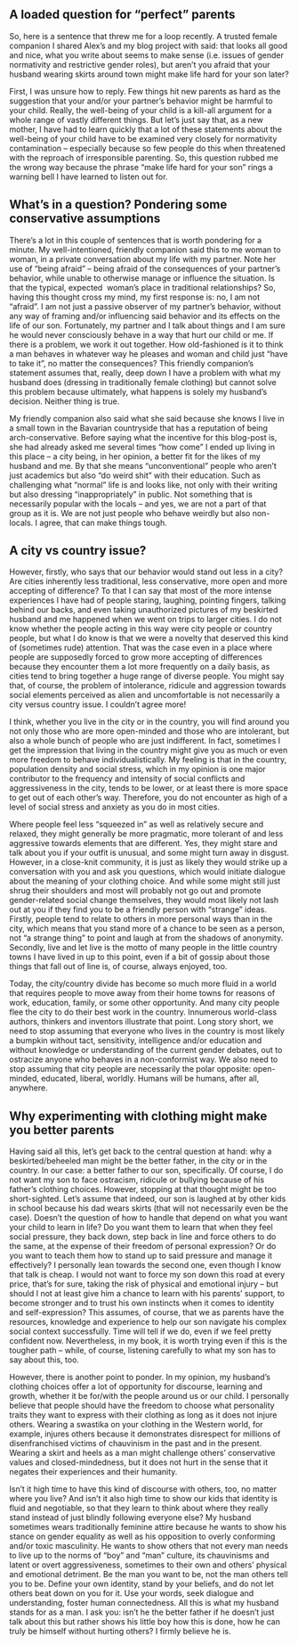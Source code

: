 A loaded question for “perfect” parents
---------------------------------------

So, here is a sentence that threw me for a loop recently. A trusted female companion I shared Alex’s and my blog project with said: that looks all good and nice, what you write about seems to make sense (i.e. issues of gender normativity and restrictive gender roles), but aren’t you afraid that your husband wearing skirts around town might make life hard for your son later?

First, I was unsure how to reply. Few things hit new parents as hard as the suggestion that your and/or your partner’s behavior might be harmful to your child. Really, the well-being of your child is a kill-all argument for a whole range of vastly different things. But let’s just say that, as a new mother, I have had to learn quickly that a lot of these statements about the well-being of your child have to be examined very closely for normativity contamination – especially because so few people do this when threatened with the reproach of irresponsible parenting. So, this question rubbed me the wrong way because the phrase “make life hard for your son” rings a warning bell I have learned to listen out for.

What’s in a question? Pondering some conservative assumptions
-------------------------------------------------------------

There’s a lot in this couple of sentences that is worth pondering for a minute. My well-intentioned, friendly companion said this to me woman to woman, in a private conversation about my life with my partner. Note her use of “being afraid” – being afraid of the consequences of your partner’s behavior, while unable to otherwise manage or influence the situation. Is that the typical, expected  woman’s place in traditional relationships? So, having this thought cross my mind, my first response is: no, I am not “afraid”. I am not just a passive observer of my partner’s behavior, without any way of framing and/or influencing said behavior and its effects on the life of our son. Fortunately, my partner and I talk about things and I am sure he would never consciously behave in a way that hurt our child or me. If there is a problem, we work it out together. How old-fashioned is it to think a man behaves in whatever way he pleases and woman and child just “have to take it”, no matter the consequences? This friendly companion’s statement assumes that, really, deep down I have a problem with what my husband does (dressing in traditionally female clothing) but cannot solve this problem because ultimately, what happens is solely my husband’s decision. Neither thing is true.  

My friendly companion also said what she said because she knows I live in a small town in the Bavarian countryside that has a reputation of being arch-conservative. Before saying what the incentive for this blog-post is, she had already asked me several times “how come” I ended up living in this place – a city being, in her opinion, a better fit for the likes of my husband and me. By that she means “unconventional” people who aren’t just academics but also “do weird shit” with their education. Such as challenging what “normal” life is and looks like, not only with their writing but also dressing “inappropriately” in public. Not something that is necessarily popular with the locals – and yes, we are not a part of that group as it is. We are not just people who behave weirdly but also non-locals. I agree, that can make things tough.

A city vs country issue?
------------------------

However, firstly, who says that our behavior would stand out less in a city? Are cities inherently less traditional, less conservative, more open and more accepting of difference? To that I can say that most of the more intense experiences I have had of people staring, laughing, pointing fingers, talking behind our backs, and even taking unauthorized pictures of my beskirted husband and me happened when we went on trips to larger cities. I do not know whether the people acting in this way were city people or country people, but what I do know is that we were a novelty that deserved this kind of (sometimes rude) attention. That was the case even in a place where people are supposedly forced to grow more accepting of differences because they encounter them a lot more frequently on a daily basis, as cities tend to bring together a huge range of diverse people. You might say that, of course, the problem of intolerance, ridicule and aggression towards social elements perceived as alien and uncomfortable is not necessarily a city versus country issue. I couldn’t agree more!

I think, whether you live in the city or in the country, you will find around you not only those who are more open-minded and those who are intolerant, but also a whole bunch of people who are just indifferent. In fact, sometimes I get the impression that living in the country might give you as much or even more freedom to behave individualistically. My feeling is that in the country, population density and social stress, which in my opinion is one major contributor to the frequency and intensity of social conflicts and aggressiveness in the city, tends to be lower, or at least there is more space to get out of each other’s way. Therefore, you do not encounter as high of a level of social stress and anxiety as you do in most cities.

Where people feel less “squeezed in” as well as relatively secure and relaxed, they might generally be more pragmatic, more tolerant of and less aggressive towards elements that are different. Yes, they might stare and talk about you if your outfit is unusual, and some might turn away in disgust. However, in a close-knit community, it is just as likely they would strike up a conversation with you and ask you questions, which would initiate dialogue about the meaning of your clothing choice. And while some might still just shrug their shoulders and most will probably not go out and promote gender-related social change themselves, they would most likely not lash out at you if they find you to be a friendly person with “strange” ideas. Firstly, people tend to relate to others in more personal ways than in the city, which means that you stand more of a chance to be seen as a person, not “a strange thing” to point and laugh at from the shadows of anonymity. Secondly, live and let live is the motto of many people in the little country towns I have lived in up to this point, even if a bit of gossip about those things that fall out of line is, of course, always enjoyed, too.

Today, the city/country divide has become so much more fluid in a world that requires people to move away from their home towns for reasons of work, education, family, or some other opportunity. And many city people flee the city to do their best work in the country. Innumerous world-class authors, thinkers and inventors illustrate that point. Long story short, we need to stop assuming that everyone who lives in the country is most likely a bumpkin without tact, sensitivity, intelligence and/or education and without knowledge or understanding of the current gender debates, out to ostracize anyone who behaves in a non-conformist way. We also need to stop assuming that city people are necessarily the polar opposite: open-minded, educated, liberal, worldly. Humans will be humans, after all, anywhere.

Why experimenting with clothing might make you better parents
-------------------------------------------------------------

Having said all this, let’s get back to the central question at hand: why a beskirted/beheeled man might be the better father, in the city or in the country. In our case: a better father to our son, specifically. Of course, I do not want my son to face ostracism, ridicule or bullying because of his father’s clothing choices. However, stopping at that thought might be too short-sighted. Let’s assume that indeed, our son is laughed at by other kids in school because his dad wears skirts (that will not necessarily even be the case). Doesn’t the question of how to handle that depend on what you want your child to learn in life? Do you want them to learn that when they feel social pressure, they back down, step back in line and force others to do the same, at the expense of their freedom of personal expression? Or do you want to teach them how to stand up to said pressure and manage it effectively? I personally lean towards the second one, even though I know that talk is cheap. I would not want to force my son down this road at every price, that’s for sure, taking the risk of physical and emotional injury – but should I not at least give him a chance to learn with his parents’ support, to become stronger and to trust his own instincts when it comes to identity and self-expression? This assumes, of course, that we as parents have the resources, knowledge and experience to help our son navigate his complex social context successfully. Time will tell if we do, even if we feel pretty confident now. Nevertheless, in my book, it is worth trying even if this is the tougher path – while, of course, listening carefully to what my son has to say about this, too.

However, there is another point to ponder. In my opinion, my husband’s clothing choices offer a lot of opportunity for discourse, learning and growth, whether it be for/with the people around us or our child. I personally believe that people should have the freedom to choose what personality traits they want to express with their clothing as long as it does not injure others. Wearing a swastika on your clothing in the Western world, for example, injures others because it demonstrates disrespect for millions of disenfranchised victims of chauvinism in the past and in the present. Wearing a skirt and heels as a man might challenge others’ conservative values and closed-mindedness, but it does not hurt in the sense that it negates their experiences and their humanity.

Isn’t it high time to have this kind of discourse with others, too, no matter where you live? And isn’t it also high time to show our kids that identity is fluid and negotiable, so that they learn to think about where they really stand instead of just blindly following everyone else? My husband sometimes wears traditionally feminine attire because he wants to show his stance on gender equality as well as his opposition to overly conforming and/or toxic masculinity. He wants to show others that not every man needs to live up to the norms of “boy” and “man” culture, its chauvinisms and latent or overt aggressiveness, sometimes to their own and others’ physical and emotional detriment. Be the man you want to be, not the man others tell you to be. Define your own identity, stand by your beliefs, and do not let others beat down on you for it. Use your words, seek dialogue and understanding, foster human connectedness. All this is what my husband stands for as a man. I ask you: isn’t he the better father if he doesn’t just talk about this but rather shows his little boy how this is done, how he can truly be himself without hurting others? I firmly believe he is.